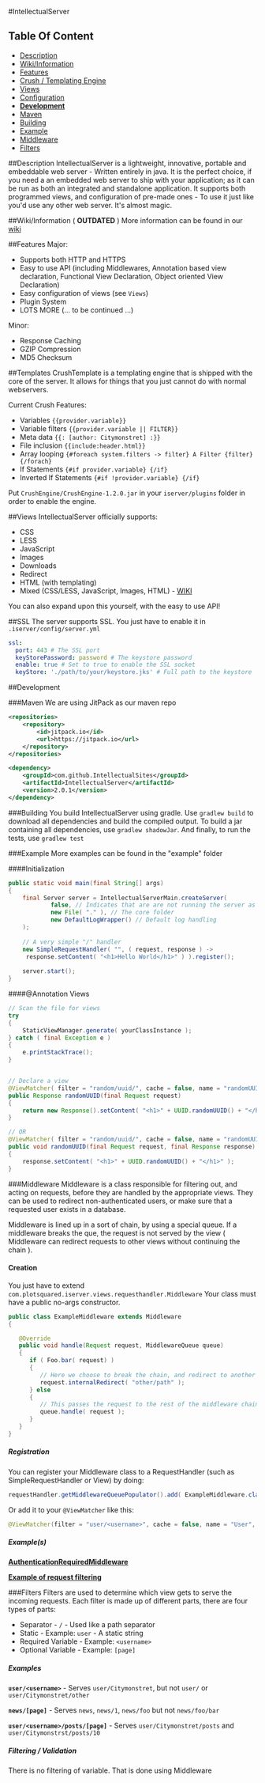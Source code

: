 #IntellectualServer

## Table Of Content
* [Description](#description)
* [Wiki/Information](#wikiinformation)
* [Features](#features)
* [Crush / Templating Engine](#templates)
* [Views](#views)
* [Configuration](https://github.com/IntellectualSites/IntellectualServer/wiki/config-server.yml)
* [**Development**](#development)
* [Maven](#maven)
* [Building](#building)
* [Example](#example)
* [Middleware](#middleware)
* [Filters](#filters)

##Description
IntellectualServer is a lightweight, innovative, portable and embeddable web server - Written entirely in java.
It is the perfect choice, if you need a an embedded web server to ship with your application; as it can be
run as both an integrated and standalone application. It supports both programmed views, and configuration of 
pre-made ones - To use it just like you'd use any other web server. It's almost magic.

##Wiki/Information
( **OUTDATED** ) More information can be found in our [wiki](https://github.com/IntellectualSites/IntellectualServer/wiki)

##Features
Major:
- Supports both HTTP and HTTPS
- Easy to use API (including Middlewares, Annotation based view declaration, Functional View Declaration, Object 
oriented View Declaration)
- Easy configuration of views (see `Views`)
- Plugin System
- LOTS MORE (... to be continued ...)

Minor:
- Response Caching
- GZIP Compression
- MD5 Checksum

##Templates
CrushTemplate is a templating engine that is shipped with the core of the server. It allows for things that you just cannot do with normal webservers.

Current Crush Features:

 - Variables `{{provider.variable}}`
 - Variable filters `{{provider.variable || FILTER}}`
 - Meta data `{{: [author: Citymonstret] :}}`
 - File inclusion `{{include:header.html}}`
 - Array looping `{#foreach system.filters -> filter} A Filter {filter} {/forach}`
 - If Statements `{#if provider.variable} {/if}`
 - Inverted If Statements `{#if !provider.variable} {/if}`

Put `CrushEngine/CrushEngine-1.2.0.jar` in your `iserver/plugins` folder in order to enable the engine.

##Views
IntellectualServer officially supports:
- CSS
- LESS
- JavaScript
- Images
- Downloads
- Redirect
- HTML (with templating)
- Mixed (CSS/LESS, JavaScript, Images, HTML) - [WIKI](https://github.com/IntellectualSites/IntellectualServer/wiki/view-std.yml)

You can also expand upon this yourself, with the easy to use API!

##SSL
The server supports SSL. You just have to enable it in `.iserver/config/server.yml`
```yml
ssl:
  port: 443 # The SSL port
  keyStorePassword: password # The keystore password
  enable: true # Set to true to enable the SSL socket
  keyStore: './path/to/your/keystore.jks' # Full path to the keystore
```

##Development

###Maven
We are using JitPack as our maven repo
```xml
<repositories>
    <repository>
        <id>jitpack.io</id>
        <url>https://jitpack.io</url>
    </repository>
</repositories>

<dependency>
    <groupId>com.github.IntellectualSites</groupId>
    <artifactId>IntellectualServer</artifactId>
    <version>2.0.1</version>
</dependency>
```

###Building
You build IntellectualServer using gradle. Use `gradlew build` to download all dependencies and build the compiled 
output. To build a jar containing all dependencies, use `gradlew shadowJar`. And finally, to run the tests, use 
`gradlew test`

###Example
More examples can be found in the "example" folder

####Initialization
```java
public static void main(final String[] args)
{
    final Server server = IntellectualServerMain.createServer(
            false, // Indicates that are are not running the server as a standalone app
            new File( "." ), // The core folder
            new DefaultLogWrapper() // Default log handling
    );
        
    // A very simple "/" handler    
    new SimpleRequestHandler( "", ( request, response ) ->
     response.setContent( "<h1>Hello World</h1>" ) ).register();
      
    server.start();  
}
```

####@Annotation Views
```java
// Scan the file for views
try
{
    StaticViewManager.generate( yourClassInstance );
} catch ( final Exception e )
{
    e.printStackTrace();
}


// Declare a view
@ViewMatcher( filter = "random/uuid/", cache = false, name = "randomUUID" )
public Response randomUUID(final Request request)
{
    return new Response().setContent( "<h1>" + UUID.randomUUID() + "</h1>" );
}

// OR
@ViewMatcher( filter = "random/uuid/", cache = false, name = "randomUUID" )
public void randomUUID(final Request request, final Response response)
{
    response.setContent( "<h1>" + UUID.randomUUID() + "</h1>" );
}
```

###Middleware
Middleware is a class responsible for filtering out, and acting on requests, before they are handled by the appropriate views. They can be used to redirect non-authenticated users, or make sure that a requested user exists in a database.

Middleware is lined up in a sort of chain, by using a special queue. If a middleware breaks the que, the request is not served by the view ( Middleware can redirect requests to other views without continuing the chain ).

#### Creation
You just have to extend `com.plotsquared.iserver.views.requesthandler.Middleware`
Your class must have a public no-args constructor.

```java
public class ExampleMiddleware extends Middleware
{

   @Override
   public void handle(Request request, MiddlewareQueue queue)
   {
      if ( Foo.bar( request) )
      {
         // Here we choose to break the chain, and redirect to another view
         request.internalRedirect( "other/path" );
      } else 
      {  
         // This passes the request to the rest of the middleware chain
         queue.handle( request );
      }
   }
}
```

##### Registration
You can register your Middleware class to a RequestHandler (such as SimpleRequestHandler or View) by doing:
```java
requestHandler.getMiddlewareQueuePopulator().add( ExampleMiddleware.class );
```

Or add it to your `@ViewMatcher` like this:
```java
@ViewMatcher(filter = "user/<username>", cache = false, name = "User", middlewares = { UserMiddleware.class } )
```

##### Example(s)
[**AuthenticationRequiredMiddleware**](https://github.com/IntellectualSites/IntellectualServer/blob/master/src/main/java/com/plotsquared/iserver/views/requesthandler/AuthenticationRequiredMiddleware.java)

[**Example of request filtering**](https://github.com/IntellectualSites/IntellectualServer/blob/master/example/Embedded/src/main/java/com/plotsquared/iserver/example/APITest.java#L58)

###Filters
Filters are used to determine which view gets to serve the incoming requests. Each filter is made up of different parts, there are four types of parts:
* Separator - `/` - Used like a path separator
* Static - Example: `user` - A static string
* Required Variable - Example: `<username>`
* Optional Variable - Example: `[page]`

##### Examples
**`user/<username>`** - Serves `user/Citymonstret`, but not `user/` or `user/Citymonstret/other`

**`news/[page]`** - Serves `news`, `news/1`, `news/foo` but not `news/foo/bar`

**`user/<username>/posts/[page]`** - Serves `user/Citymonstret/posts` and `user/Citymonstrst/posts/10`

##### Filtering / Validation
There is no filtering of variable. That is done using Middleware
